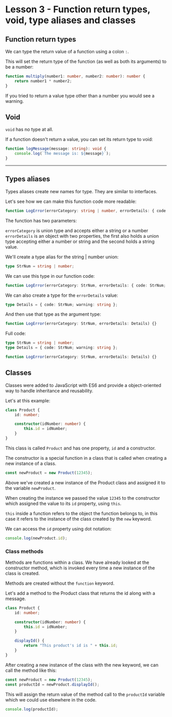 # Lesson 3 - Function return types, void, type aliases and classes

## Function return types

We can type the return value of a function using a colon `:`.

This will set the return type of the function (as well as both its arguments) to be a number:

```ts
function multiply(number1: number, number2: number): number {
	return number1 * number2;
}
```

If you tried to return a value type other than a number you would see a warning.

## Void

`void` has no type at all.

If a function doesn't return a value, you can set its return type to void:

```ts
function logMessage(message: string): void {
	console.log(`The message is: ${message}`);
}
```

---

## Types aliases

Types aliases create new names for type. They are similar to interfaces.

Let's see how we can make this function code more readable:

```ts
function LogError(errorCategory: string | number, errorDetails: { code: string | number; warning: string }) {}
```

The function has two parameters:

`errorCategory` is union type and accepts either a string or a number
`errorDetails` is an object with two properties, the first also holds a union type accepting either a number or string and the second holds a string value.

We'll create a type alias for the string | number union:

```ts
type StrNum = string | number;
```

We can use this type in our function code:

```ts
function LogError(errorCategory: StrNum, errorDetails: { code: StrNum; warning: string }) {}
```

We can also create a type for the `errorDetails` value:

```ts
type Details = { code: StrNum; warning: string };
```

And then use that type as the argument type:

```ts
function LogError(errorCategory: StrNum, errorDetails: Details) {}
```

Full code:

```ts
type StrNum = string | number;
type Details = { code: StrNum; warning: string };

function LogError(errorCategory: StrNum, errorDetails: Details) {}
```

## Classes

Classes were added to JavaScript with ES6 and provide a object-oriented way to handle inheritance and reusability.

Let's at this example:

```ts
class Product {
	id: number;

	constructor(idNumber: number) {
		this.id = idNumber;
	}
}
```

This class is called `Product` and has one property, `id` and a constructor.

The constructor is a special function in a class that is called when creating a new instance of a class.

```ts
const newProduct = new Product(12345);
```

Above we've created a new instance of the Product class and assigned it to the variable `newProduct`.

When creating the instance we passed the value `12345` to the constructor which assigned the value to its `id` property, using `this`.

`this` inside a function refers to the object the function belongs to, in this case it refers to the instance of the class created by the `new` keyword.

We can access the `id` property using dot notation:

```ts
console.log(newProduct.id);
```

### Class methods

Methods are functions within a class. We have already looked at the constructor method, which is invoked every time a new instance of the class is created.

Methods are created without the `function` keyword.

Let's add a method to the Product class that returns the id along with a message.

```ts
class Product {
	id: number;

	constructor(idNumber: number) {
		this.id = idNumber;
	}

	displayId() {
		return "This product's id is " + this.id;
	}
}
```

After creating a new instance of the class with the new keyword, we can call the method like this:

```ts
const newProduct = new Product(12345);
const productId = newProduct.displayId();
```

This will assign the return value of the method call to the `productId` variable which we could use elsewhere in the code.

```ts
console.log(productId);
```

<!-- ## Lesson Task

There are practice questions in the master branch of <a href="https://github.com/NoroffFEU/lesson-task-pf-module1-lesson3" target="_blank">this repo</a>.

There are example answers in the <a href="https://github.com/NoroffFEU/lesson-task-pf-module1-lesson3/tree/answers" target="_blank">answers branch</a>.

Try the exercises before checking the solutions. -->
